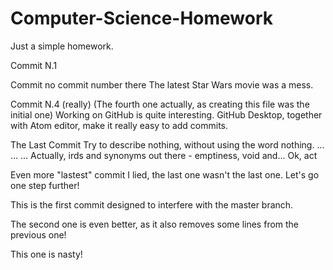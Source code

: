 # Computer-Science-Homework
Just a simple homework.

Commit N.1

Commit
no commit number there
The latest Star Wars movie was a mess.

Commit N.4 (really) (The fourth one actually, as creating this file was the initial one)
Working on GitHub is quite interesting. GitHub Desktop, together with Atom editor, make it really easy to add commits.

The Last Commit
Try to describe nothing, without using the word nothing.
...
...
...
Actually, irds and synonyms out there - emptiness, void and... Ok, act

Even more "lastest" commit
I lied, the last one wasn't the last one. Let's go one step further!

This is the first commit designed to interfere with the master branch.

The second one is even better, as it also removes some lines from the previous one!

This one is nasty!
